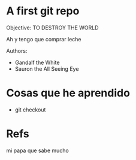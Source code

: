 # A first git repo


Objective: TO DESTROY THE WORLD

Ah y tengo que comprar leche

Authors:

- Gandalf the White
- Sauron the All Seeing Eye


# Cosas que he aprendido

* git checkout


# Refs

mi papa que sabe mucho


